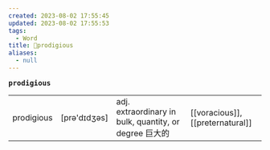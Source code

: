 ```yaml
---
created: 2023-08-02 17:55:45
updated: 2023-08-02 17:55:53
tags:
  - Word
title: 📖prodigious
aliases:
  - null
---
```


<pre><strong>prodigious</strong></pre>
|   |   |   |   |
|---|---|---|---|
|prodigious|[prə'dɪdʒəs]|adj. extraordinary in bulk, quantity, or degree 巨⼤的|[[voracious]], [[preternatural]]|
